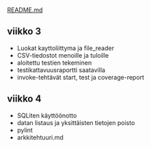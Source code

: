 [README.md](../../README.md)

## viikko 3

- Luokat kayttoliittyma ja file_reader
- CSV-tiedostot menoille ja tuloille
- aloitettu testien tekeminen
- testikattavuusraportti saatavilla
- invoke-tehtävät start, test ja coverage-report

## viikko 4

- SQLiten käyttöönotto  
- datan listaus ja yksittäisten tietojen poisto  
- pylint  
- arkkitehtuuri.md  